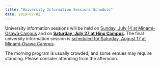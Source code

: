 ```yaml
---
title: "University Information Sessions Schedule"
date: 2019-07-02
---
```

University information sessions will be held on <a href="https://www.tmu.ac.jp/entrance/faculty/open_campus/main.html">Sunday, July 14 at Minami-Osawa Campus</a> and on <a href="https://www.sd.tmu.ac.jp/news/topics/6958.html"><b>Saturday, July 27 at Hino Campus</b></a>.
The final university information session is <a href="https://www.tmu.ac.jp/entrance/faculty/open_campus/main.html">scheduled for Saturday, August 17 at Minami-Osawa Campus</a>.

The morning program is usually crowded, and some venues may require standing. Please consider attending from the afternoon.
